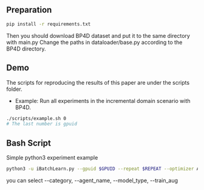 ## Preparation
```bash
pip install -r requirements.txt
```
Then you should download BP4D dataset and put it to the same directory with main.py
Change the paths in dataloader/base.py according to the BP4D directory.
## Demo
The scripts for reproducing the results of this paper are under the scripts folder.

- Example: Run all experiments in the incremental domain scenario with BP4D.  
```bash
./scripts/example.sh 0
# The last number is gpuid
```
## Bash Script
Simple python3 experiment example
```bash
python3 -u iBatchLearn.py --gpuid $GPUID --repeat $REPEAT --optimizer Adam    --no_class_remap --force_out_dim 7 --schedule 25 --batch_size 24 --model_type mycnn --model_name Net  --agent_type customization  --agent_name GEM_100        --lr 0.0001 --reg_coef 10 100         --category gender --train_aug
```
you can select --category, --agent_name, --model_type, --train_aug
